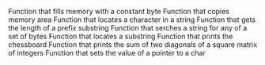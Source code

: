 Function that fills memory with a constant byte Function that copies memory area Function that locates a character in a string Function that gets the length of a prefix substring Function that serches a string for any of a set of bytes Function that locates a substring Function that prints the chessboard Function that prints the sum of two diagonals of a square matrix of integers Function that sets the value of a pointer to a char
